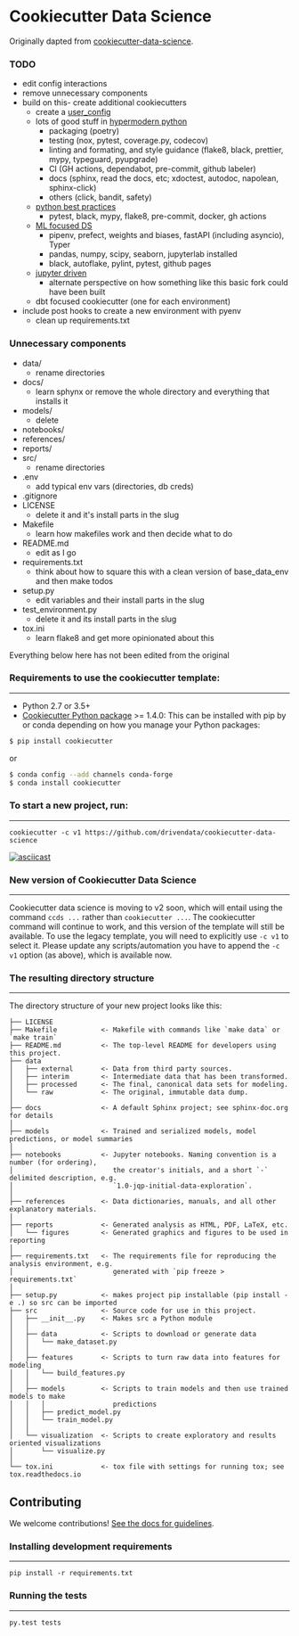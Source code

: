 # Cookiecutter Data Science

Originally dapted from [cookiecutter-data-science](http://drivendata.github.io/cookiecutter-data-science/).

### TODO
- edit config interactions
- remove unnecessary components
- build on this- create additional cookiecutters
  - create a [user_config](https://cookiecutter.readthedocs.io/en/stable/advanced/user_config.html)
  - lots of good stuff in [hypermodern python](https://github.com/cjolowicz/cookiecutter-hypermodern-python)
    - packaging (poetry)
    - testing (nox, pytest, coverage.py, codecov)
    - linting and formating, and style guidance (flake8, black, prettier, mypy, typeguard, pyupgrade)
    - CI (GH actions, dependabot, pre-commit, github labeler)
    - docs (sphinx, read the docs, etc; xdoctest, autodoc, napolean, sphinx-click)
    - others (click, bandit, safety)
  - [python best practices](https://github.com/sourcery-ai/python-best-practices-cookiecutter)
    - pytest, black, mypy, flake8, pre-commit, docker, gh actions
  - [ML focused DS](https://github.com/crmne/cookiecutter-modern-datascience)
    - pipenv, prefect, weights and biases, fastAPI (including asyncio), Typer
    - pandas, numpy, scipy, seaborn, jupyterlab installed
    - black, autoflake, pylint, pytest, github pages
  - [jupyter driven](https://github.com/executablebooks/cookiecutter-jupyter-book)
    - alternate perspective on how something like this basic fork could have been built
  - dbt focused cookiecutter (one for each environment)
- include post hooks to create a new environment with pyenv
  - clean up requirements.txt

### Unnecessary components
- data/
  - rename directories
- docs/
  - learn sphynx or remove the whole directory and everything that installs it
- models/
  - delete
- notebooks/
- references/
- reports/
- src/
  - rename directories
- .env
  - add typical env vars (directories, db creds)
- .gitignore
- LICENSE
  - delete it and it's install parts in the slug
- Makefile
  - learn how makefiles work and then decide what to do
- README.md
  - edit as I go
- requirements.txt
  - think about how to square this with a clean version of base_data_env and then make todos
- setup.py
  - edit variables and their install parts in the slug
- test_environment.py
  - delete it and its install parts in the slug
- tox.ini
  - learn flake8 and get more opinionated about this

Everything below here has not been edited from the original


### Requirements to use the cookiecutter template:
-----------
 - Python 2.7 or 3.5+
 - [Cookiecutter Python package](http://cookiecutter.readthedocs.org/en/latest/installation.html) >= 1.4.0: This can be installed with pip by or conda depending on how you manage your Python packages:

``` bash
$ pip install cookiecutter
```

or

``` bash
$ conda config --add channels conda-forge
$ conda install cookiecutter
```


### To start a new project, run:
------------

    cookiecutter -c v1 https://github.com/drivendata/cookiecutter-data-science


[![asciicast](https://asciinema.org/a/244658.svg)](https://asciinema.org/a/244658)

### New version of Cookiecutter Data Science
------------
Cookiecutter data science is moving to v2 soon, which will entail using
the command `ccds ...` rather than `cookiecutter ...`. The cookiecutter command
will continue to work, and this version of the template will still be available.
To use the legacy template, you will need to explicitly use `-c v1` to select it.
Please update any scripts/automation you have to append the `-c v1` option (as above),
which is available now.


### The resulting directory structure
------------

The directory structure of your new project looks like this: 

```
├── LICENSE
├── Makefile           <- Makefile with commands like `make data` or `make train`
├── README.md          <- The top-level README for developers using this project.
├── data
│   ├── external       <- Data from third party sources.
│   ├── interim        <- Intermediate data that has been transformed.
│   ├── processed      <- The final, canonical data sets for modeling.
│   └── raw            <- The original, immutable data dump.
│
├── docs               <- A default Sphinx project; see sphinx-doc.org for details
│
├── models             <- Trained and serialized models, model predictions, or model summaries
│
├── notebooks          <- Jupyter notebooks. Naming convention is a number (for ordering),
│                         the creator's initials, and a short `-` delimited description, e.g.
│                         `1.0-jqp-initial-data-exploration`.
│
├── references         <- Data dictionaries, manuals, and all other explanatory materials.
│
├── reports            <- Generated analysis as HTML, PDF, LaTeX, etc.
│   └── figures        <- Generated graphics and figures to be used in reporting
│
├── requirements.txt   <- The requirements file for reproducing the analysis environment, e.g.
│                         generated with `pip freeze > requirements.txt`
│
├── setup.py           <- makes project pip installable (pip install -e .) so src can be imported
├── src                <- Source code for use in this project.
│   ├── __init__.py    <- Makes src a Python module
│   │
│   ├── data           <- Scripts to download or generate data
│   │   └── make_dataset.py
│   │
│   ├── features       <- Scripts to turn raw data into features for modeling
│   │   └── build_features.py
│   │
│   ├── models         <- Scripts to train models and then use trained models to make
│   │   │                 predictions
│   │   ├── predict_model.py
│   │   └── train_model.py
│   │
│   └── visualization  <- Scripts to create exploratory and results oriented visualizations
│       └── visualize.py
│
└── tox.ini            <- tox file with settings for running tox; see tox.readthedocs.io
```

## Contributing

We welcome contributions! [See the docs for guidelines](https://drivendata.github.io/cookiecutter-data-science/#contributing).

### Installing development requirements
------------

    pip install -r requirements.txt

### Running the tests
------------

    py.test tests
